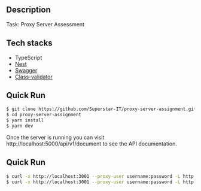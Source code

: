 ## Description
Task: Proxy Server Assessment

## Tech stacks
- TypeScript
- [Nest](https://github.com/nestjs/nest)
- [Swagger](https://swagger.io/)
- [Class-validator](https://github.com/typestack/class-validator)

## Quick Run
```bash
$ git clone https://github.com/Superstar-IT/proxy-server-assignment.git
$ cd proxy-server-assignment
$ yarn install
$ yarn dev
```
Once the server is running you can visit http://localhost:5000/api/v1/document to see the API documentation.

## Quick Run
```bash
$ curl -x http://localhost:3001 --proxy-user username:password -L http://example.com
$ curl -x http://localhost:3001 --proxy-user username:password -L http://google.com
```

